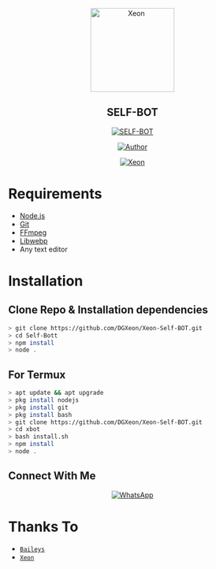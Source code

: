 <div align="center">
<img src="https://i.ibb.co/S3q2sYm/1631334611564.png" alt="Xeon" width="170" />

## SELF-BOT

</div>

<p align="center">
<a href="##"><img title="SELF-BOT" src="https://img.shields.io/static/v1?label=package&message=SELF-BOT&color=blue"></a>
</p>
<p align="center">
  <a href="https://github.com/DGXeon"><img title="Author" src="https://img.shields.io/badge/Author-Xeon-blue.svg?style=for-the-badge&logo=github" /></a>
</p>
<p align="center">
<a href="#"><img title="Xeon" src="https://img.shields.io/static/v1?label=FREE&message=SELF-BOT&color=blue"></a>
</p>

# Requirements
* [Node.js](https://nodejs.org/en/)
* [Git](https://git-scm.com/downloads)
* [FFmpeg](https://github.com/BtbN/FFmpeg-Builds/releases/download/autobuild-2020-12-08-13-03/ffmpeg-n4.3.1-26-gca55240b8c-win64-gpl-4.3.zip)
* [Libwebp](https://developers.google.com/speed/webp/download)
* Any text editor

# Installation
## Clone Repo & Installation dependencies
```bash
> git clone https://github.com/DGXeon/Xeon-Self-BOT.git
> cd Self-Bott
> npm install
> node .
```
## For Termux
```bash
> apt update && apt upgrade
> pkg install nodejs
> pkg install git
> pkg install bash
> git clone https://github.com/DGXeon/Xeon-Self-BOT.git
> cd xbot
> bash install.sh
> npm install
> node .
```


## Connect With Me
<p align="center">
 <a href="https://wa.me/+916909137213"><img alt="WhatsApp" src="https://img.shields.io/badge/WhatsApp-25D366?style=for-the-badge&logo=whatsapp&logoColor=black"/></a>
</p>

# Thanks To
* [`Baileys`](https://github.com/adiwajshing/Baileys)
* [`Xeon`](https://github.com/DGXeon)

